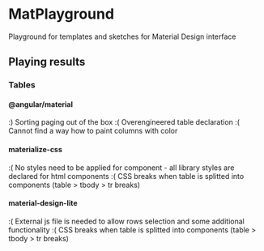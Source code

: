 # MatPlayground

Playground for templates and sketches for Material Design interface

## Playing results

### Tables

#### @angular/material
:) Sorting paging out of the box
:( Overengineered table declaration
:( Cannot find a way how to paint columns with color


#### materialize-css
:( No styles need to be applied for component - all library styles are declared for html components
:( CSS breaks when table is splitted into components (table > tbody > tr breaks)

#### material-design-lite
:( External js file is needed to allow rows selection and some additional functionality 
:( CSS breaks when table is splitted into components (table > tbody > tr breaks)
